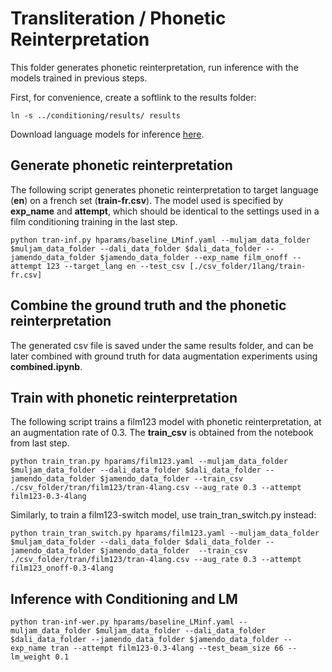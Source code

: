 # Transliteration / Phonetic Reinterpretation

This folder generates phonetic reinterpretation, run inference with the models trained in previous steps.

First, for convenience, create a softlink to the results folder:

```
ln -s ../conditioning/results/ results
```

Download language models for inference [here](https://drive.google.com/drive/folders/1nPrTA0VMPkWQRow-Oj9o7h_6BPSca9ip?usp=sharing).

## Generate phonetic reinterpretation

The following script generates phonetic reinterpretation to target language (**en**) on a french set (**train-fr.csv**). The model used is specified by **exp_name** and **attempt**, which should be identical to the settings used in a film conditioning training in the last step.
```
python tran-inf.py hparams/baseline_LMinf.yaml --muljam_data_folder $muljam_data_folder --dali_data_folder $dali_data_folder --jamendo_data_folder $jamendo_data_folder --exp_name film_onoff --attempt 123 --target_lang en --test_csv [./csv_folder/1lang/train-fr.csv]
```
## Combine the ground truth and the phonetic reinterpretation

The generated csv file is saved under the same results folder, and can be later combined with ground truth for data augmentation experiments using **combined.ipynb**.

## Train with phonetic reinterpretation

The following script trains a film123 model with phonetic reinterpretation, at an augmentation rate of 0.3. The **train_csv** is obtained from the notebook from last step.
```
python train_tran.py hparams/film123.yaml --muljam_data_folder $muljam_data_folder --dali_data_folder $dali_data_folder --jamendo_data_folder $jamendo_data_folder --train_csv ./csv_folder/tran/film123/tran-4lang.csv --aug_rate 0.3 --attempt film123-0.3-4lang
```

Similarly, to train a film123-switch model, use train_tran_switch.py instead:
```
python train_tran_switch.py hparams/film123.yaml --muljam_data_folder $muljam_data_folder --dali_data_folder $dali_data_folder --jamendo_data_folder $jamendo_data_folder  --train_csv ./csv_folder/tran/film123/tran-4lang.csv --aug_rate 0.3 --attempt film123_onoff-0.3-4lang
```

## Inference with Conditioning and LM
```
python tran-inf-wer.py hparams/baseline_LMinf.yaml --muljam_data_folder $muljam_data_folder --dali_data_folder $dali_data_folder --jamendo_data_folder $jamendo_data_folder --exp_name tran --attempt film123-0.3-4lang --test_beam_size 66 --lm_weight 0.1
```